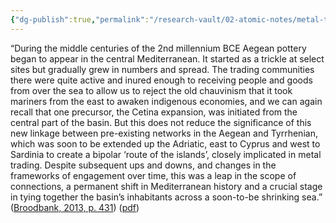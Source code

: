```yaml
---
{"dg-publish":true,"permalink":"/research-vault/02-atomic-notes/metal-trading-was-the-impetus-that-helped-link-aegean-and-tyrrhenian-networks-even-further-west/"}
---
```


“During the middle centuries of the 2nd millennium BCE Aegean pottery began to appear in the central Mediterranean. It started as a trickle at select sites but gradually grew in numbers and spread. The trading communities there were quite active and inured enough to receiving people and goods from over the sea to allow us to reject the old chauvinism that it took mariners from the east to awaken indigenous economies, and we can again recall that one precursor, the Cetina expansion, was initiated from the central part of the basin. But this does not reduce the significance of this new linkage between pre-existing networks in the Aegean and Tyrrhenian, which was soon to be extended up the Adriatic, east to Cyprus and west to Sardinia to create a bipolar ‘route of the islands’, closely implicated in metal trading. Despite subsequent ups and downs, and changes in the frameworks of engagement over time, this was a leap in the scope of connections, a permanent shift in Mediterranean history and a crucial stage in tying together the basin’s inhabitants across a soon-to-be shrinking sea.” ([Broodbank, 2013, p. 431](zotero://select/library/items/IR54JIQG)) ([pdf](zotero://open-pdf/library/items/85K7BT2G?page=407&annotation=CXUDTNFQ))